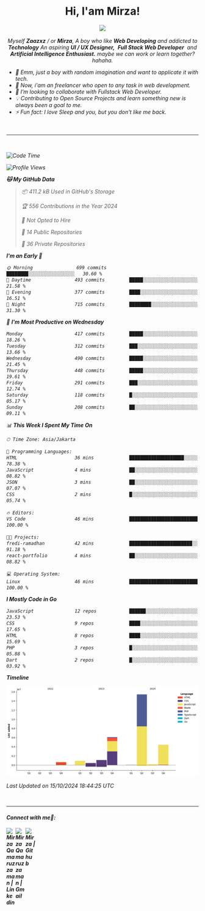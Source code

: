 <h1 align="center">Hi, I'am Mirza!</h1>
<p align="center">
  <a href="https://github.com/Ratheshan03/readme-typing-svg"><img src="https://readme-typing-svg.herokuapp.com?lines=UI+/+UX+Designer;Full+Stack+Web+Developer;IT+Enthusiast;Artificial+Intelligence+Addicted;&center=true&width=500&height=50"></a>
</p>

<p align="center">
  <em>
    Myself <b>Zaazxz</b> / or <b>Mirza</b>, A boy who like <b>Web Developing</b> and addicted to <b>Technology</b>
    An aspiring <b>UI / UX Designer,</b>&nbsp; <b>Full Stack Web Developer</b>&nbsp; and <b> Artificial Intelligence Enthusiast.</b> maybe we can work or learn together? hahaha.
  <br>
</p>

- 🧞 Emm, just a boy with random imagination and want to applicate it with tech.
- 🔭 Now, i'am an freelancer who open to any task in web development.
- 👯 I’m looking to collaborate with Fullstack Web Developer.
- 💡 Contributing to Open Source Projects and learn something new is always been a goal to me.
- ⚡ Fun fact: I love Sleep and you, but you don't like me back.
<br>

---

<br>

<!--START_SECTION:waka-->
![Code Time](http://img.shields.io/badge/Code%20Time-738%20hrs%2056%20mins-blue)

![Profile Views](http://img.shields.io/badge/Profile%20Views-0-blue)

**🐱 My GitHub Data** 

> 📦 411.2 kB Used in GitHub's Storage 
 > 
> 🏆 556 Contributions in the Year 2024
 > 
> 🚫 Not Opted to Hire
 > 
> 📜 14 Public Repositories 
 > 
> 🔑 36 Private Repositories 
 > 
**I'm an Early 🐤** 

```text
🌞 Morning                699 commits         ████████░░░░░░░░░░░░░░░░░   30.60 % 
🌆 Daytime                493 commits         █████░░░░░░░░░░░░░░░░░░░░   21.58 % 
🌃 Evening                377 commits         ████░░░░░░░░░░░░░░░░░░░░░   16.51 % 
🌙 Night                  715 commits         ████████░░░░░░░░░░░░░░░░░   31.30 % 
```
📅 **I'm Most Productive on Wednesday** 

```text
Monday                   417 commits         █████░░░░░░░░░░░░░░░░░░░░   18.26 % 
Tuesday                  312 commits         ███░░░░░░░░░░░░░░░░░░░░░░   13.66 % 
Wednesday                490 commits         █████░░░░░░░░░░░░░░░░░░░░   21.45 % 
Thursday                 448 commits         █████░░░░░░░░░░░░░░░░░░░░   19.61 % 
Friday                   291 commits         ███░░░░░░░░░░░░░░░░░░░░░░   12.74 % 
Saturday                 118 commits         █░░░░░░░░░░░░░░░░░░░░░░░░   05.17 % 
Sunday                   208 commits         ██░░░░░░░░░░░░░░░░░░░░░░░   09.11 % 
```


📊 **This Week I Spent My Time On** 

```text
🕑︎ Time Zone: Asia/Jakarta

💬 Programming Languages: 
HTML                     36 mins             ████████████████████░░░░░   78.38 % 
JavaScript               4 mins              ██░░░░░░░░░░░░░░░░░░░░░░░   08.82 % 
JSON                     3 mins              ██░░░░░░░░░░░░░░░░░░░░░░░   07.07 % 
CSS                      2 mins              █░░░░░░░░░░░░░░░░░░░░░░░░   05.74 % 

🔥 Editors: 
VS Code                  46 mins             █████████████████████████   100.00 % 

🐱‍💻 Projects: 
fredi-ramadhan           42 mins             ███████████████████████░░   91.18 % 
react-portfolio          4 mins              ██░░░░░░░░░░░░░░░░░░░░░░░   08.82 % 

💻 Operating System: 
Linux                    46 mins             █████████████████████████   100.00 % 
```

**I Mostly Code in Go** 

```text
JavaScript               12 repos            ██████░░░░░░░░░░░░░░░░░░░   23.53 % 
CSS                      9 repos             ████░░░░░░░░░░░░░░░░░░░░░   17.65 % 
HTML                     8 repos             ████░░░░░░░░░░░░░░░░░░░░░   15.69 % 
PHP                      3 repos             █░░░░░░░░░░░░░░░░░░░░░░░░   05.88 % 
Dart                     2 repos             █░░░░░░░░░░░░░░░░░░░░░░░░   03.92 % 
```



**Timeline**

![Lines of Code chart](https://raw.githubusercontent.com/zaazxz/zaazxz/main/assets/bar_graph.png)


 Last Updated on 15/10/2024 18:44:25 UTC
<!--END_SECTION:waka-->

<br>

---

<h4> Connect with me🤝: <h4>
  </hr>
  <a href="https://www.linkedin.com/in/mirzaqamaruzzaman18/">
   <img align="left" alt=" Mirza Qamaruzzaman | Linkedin" width="24px" src="https://www.vectorlogo.zone/logos/linkedin/linkedin-icon.svg" />
  </a>
  <a href="mailto:mirzaqamaruzzaman18@gmail.com">
    <img align="left" alt=" Mirza Qamaruzzaman | Gmail" width="26px" src="https://www.vectorlogo.zone/logos/gmail/gmail-icon.svg" />
  </a>
   <a href="https://github.com/zaazxz">
    <img align="left" alt=" Mirza | Github" width="26px" src="https://www.vectorlogo.zone/logos/github/github-tile.svg" />
  </a>
  <br>
